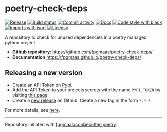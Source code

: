 # poetry-check-deps

[![Release](https://img.shields.io/github/v/release/fpgmaas/poetry-check-deps)](https://img.shields.io/github/v/release/fpgmaas/poetry-check-deps)
[![Build status](https://img.shields.io/github/workflow/status/fpgmaas/poetry-check-deps/merge-to-main)](https://img.shields.io/github/workflow/status/fpgmaas/poetry-check-deps/merge-to-main)
[![Commit activity](https://img.shields.io/github/commit-activity/m/fpgmaas/poetry-check-deps)](https://img.shields.io/github/commit-activity/m/fpgmaas/poetry-check-deps)
[![Docs](https://img.shields.io/badge/docs-gh--pages-blue)](https://fpgmaas.github.io/poetry-check-deps/)
[![Code style with black](https://img.shields.io/badge/code%20style-black-000000.svg)](https://github.com/psf/black)
[![Imports with isort](https://img.shields.io/badge/%20imports-isort-%231674b1)](https://pycqa.github.io/isort/)
[![License](https://img.shields.io/github/license/fpgmaas/poetry-check-deps)](https://img.shields.io/github/license/fpgmaas/poetry-check-deps)

A repository to check for unused dependencies in a poetry managed python project

- **Github repository**: <https://github.com/fpgmaas/poetry-check-deps/>
- **Documentation** <https://fpgmaas.github.io/poetry-check-deps/>

## Releasing a new version

- Create an API Token on [Pypi](https://pypi.org/).
- Add the API Token to your projects secrets with the name `PYPI_TOKEN` by visiting 
[this page](https://github.com/fpgmaas/poetry-check-deps/settings/secrets/actions/new).
- Create a [new release](https://github.com/fpgmaas/poetry-check-deps/releases/new) on Github. 
Create a new tag in the form ``*.*.*``.

For more details, see [here](https://fpgmaas.github.io/cookiecutter-poetry/releasing.html).

---

Repository initiated with [fpgmaas/cookiecutter-poetry](https://github.com/fpgmaas/cookiecutter-poetry).